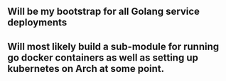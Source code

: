 ## Will be my bootstrap for all Golang service deployments
## Will most likely build a sub-module for running go docker containers as well as setting up kubernetes on Arch at some point.
